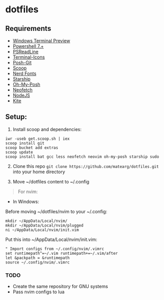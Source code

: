 # dotfiles

## Requirements
* [Windows Terminal Preview](https://github.com/microsoft/terminal)
* [Powershell 7.+](https://docs.microsoft.com/en-us/powershell/scripting/install/installing-powershell-on-windows?view=powershell-7.2)
* [PSReadLine](https://github.com/PowerShell/PSReadLine)
* [Terminal-Icons](https://github.com/devblackops/Terminal-Icons)
* [Posh-Git](https://github.com/dahlbyk/posh-git)
* [Scoop](https://scoop.sh/)
* [Nerd Fonts](https://www.nerdfonts.com)
* [Starship](https://starship.rs/)
* [Oh-My-Posh](ohmyposh.dev/)
* [Neofetch](https://github.com/dylanaraps/neofetch)
* [NodeJS](https://nodejs.org/es/)
* [Kite](https://www.kite.com/)

## Setup:
1. Install scoop and dependencies:

```
iwr -useb get.scoop.sh | iex
scoop install git
scoop bucket add extras
scoop update
scoop install bat gcc less neofetch neovim oh-my-posh starship sudo
```

2. Clone this repo `git clone https://github.com/matearg/dotfiles.git` into your home directory

3. Move ~/dotfiles content to ~/.config

> For nvim:

* In Windows:

Before moving ~/dotfiles/nvim to your ~/.config:

```
mkdir ~/AppData/Local/nvim/
mkdir ~/AppData/Local/nvim/plugged
ni ~/AppData/Local/nvim/init.vim
```

Put this into ~/AppData/Local/nvim/init.vim:

```
" Import configs from ~/.config/nvim/.vimrc
set runtimepath^=~/.vim runtimepath+=~/.vim/after
let &packpath = &runtimepath
source ~/.config/nvim/.vimrc
```

### TODO
* Create the same repository for GNU systems
* Pass nvim configs to lua
